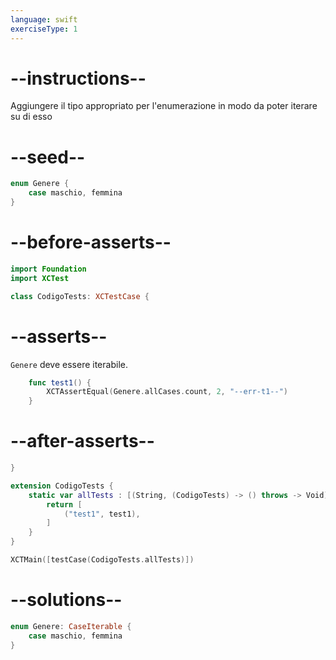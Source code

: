 ```yaml
---
language: swift
exerciseType: 1
---
```


# --instructions--

Aggiungere il tipo appropriato per l'enumerazione in modo da poter iterare su di esso

# --seed--

```swift
enum Genere {
    case maschio, femmina
}
```

# --before-asserts--

```swift
import Foundation
import XCTest

class CodigoTests: XCTestCase {
```

# --asserts--

`Genere` deve essere iterabile.

```swift
    func test1() {
        XCTAssertEqual(Genere.allCases.count, 2, "--err-t1--")
    }
```

# --after-asserts--

```swift
}

extension CodigoTests {
    static var allTests : [(String, (CodigoTests) -> () throws -> Void)] {
        return [
            ("test1", test1),
        ]
    }
}

XCTMain([testCase(CodigoTests.allTests)])
```

# --solutions--

```swift
enum Genere: CaseIterable {
    case maschio, femmina
}
```
